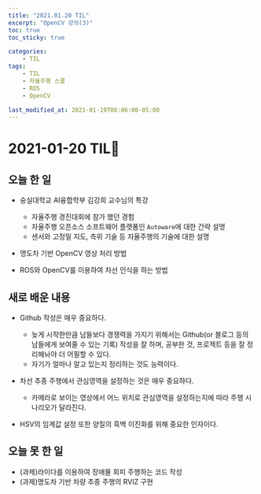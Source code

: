 ```yaml
---
title: "2021.01.20 TIL"
excerpt: "OpenCV 강의(3)"
toc: true
toc_sticky: true

categories:
    - TIL 
tags:
    - TIL
    - 자율주행 스쿨
    - ROS
    - OpenCV

last_modified_at: 2021-01-19T08:06:00-05:00
---
```

 
# 2021-01-20 TIL📓
## 오늘 한 일
- 숭실대학교 AI융합학부 김강희 교수님의 특강
    - 자율주행 경진대회에 참가 했던 경험
    - 자율주행 오픈소스 소프트웨어 플랫폼인 `Autoware`에 대한 간략 설명
    - 센서와 고정밀 지도, 측위 기술  등 자율주행의 기술에 대한 설명

- 명도차 기반 OpenCV 영상 처리 방법
- ROS와 OpenCV를 이용하여 차선 인식을 하는 방법

## 새로 배운 내용
- Github 작성은 매우 중요하다.
    - 늦게 시작한만큼 남들보다 경쟁력을 가지기 위해서는 Github(or 블로그 등의 남들에게 보여줄 수 있는 기록) 작성을 잘 하며, 공부한 것, 프로젝트 등을 잘 정리해놔야 더 어필할 수 있다.
    - 자기가 얼마나 알고 있는지 정리하는 것도 능력이다.

- 차선 추종 주행에서 관심영역을 설정하는 것은 매우 중요하다.
    - 카메라로 보이는 영상에서 어느 위치로 관심영역을 설정하는지에 따라 주행 시나리오가 달라진다.
- HSV의 임계값 설정 또한 양질의 흑백 이진화를 위해 중요한 인자이다.


## 오늘 못 한 일
- (과제)라이다를 이용하여 장애물 회피 주행하는 코드 작성
- (과제)명도차 기반 차량 추종 주행의 RVIZ 구현
